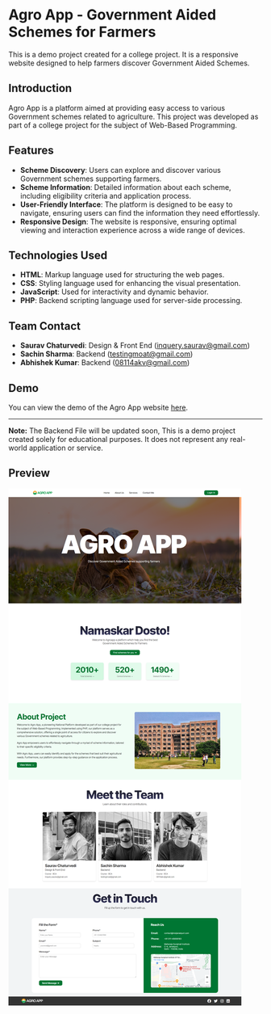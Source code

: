 # Agro App - Government Aided Schemes for Farmers

This is a demo project created for a college project. It is a responsive website designed to help farmers discover Government Aided Schemes.

## Introduction

Agro App is a platform aimed at providing easy access to various Government schemes related to agriculture. This project was developed as part of a college project for the subject of Web-Based Programming.

## Features

- **Scheme Discovery**: Users can explore and discover various Government schemes supporting farmers.
- **Scheme Information**: Detailed information about each scheme, including eligibility criteria and application process.
- **User-Friendly Interface**: The platform is designed to be easy to navigate, ensuring users can find the information they need effortlessly.
- **Responsive Design**: The website is responsive, ensuring optimal viewing and interaction experience across a wide range of devices.

## Technologies Used

- **HTML**: Markup language used for structuring the web pages.
- **CSS**: Styling language used for enhancing the visual presentation.
- **JavaScript**: Used for interactivity and dynamic behavior.
- **PHP**: Backend scripting language used for server-side processing.

## Team Contact

- **Saurav Chaturvedi**: Design & Front End ([inquery.saurav@gmail.com](mailto:inquery.saurav@gmail.com))
- **Sachin Sharma**: Backend ([testingmoat@gmail.com](mailto:testingmoat@gmail.com))
- **Abhishek Kumar**: Backend ([08114akv@gmail.com](mailto:08114akv@gmail.com))

## Demo

You can view the demo of the Agro App website [here](#). 

---

**Note:** The Backend File will be updated soon, This is a demo project created solely for educational purposes. It does not represent any real-world application or service.

## Preview
![Agro App Preview](full-preview.png)
